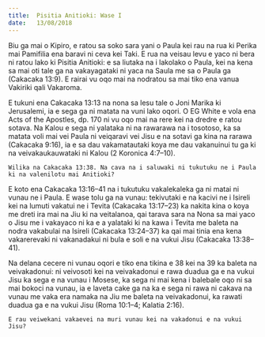 ```yaml
---
title:  Pisitia Anitioki: Wase I
date:   13/08/2018
---
```


Biu ga mai o Kipiro, e ratou sa soko sara yani o Paula kei rau na rua ki Perika mai Pamifilia ena baravi ni ceva kei Taki. E rua na veisau levu e yaco ni bera ni ratou lako ki Pisitia Anitioki: e sa liutaka na i lakolako o Paula, kei na kena sa mai oti tale ga na vakayagataki ni yaca na Saula me sa o Paula ga (Cakacaka 13:9). E rairai vu oqo mai na nodratou sa mai tiko ena vanua Vakiriki qali Vakaroma.

E tukuni ena Cakacaka 13:13 na nona sa lesu tale o Joni Marika ki Jerusalemi, ia e sega ga ni matata na vuni lako oqori. O EG White e vola ena Acts of the Apostles, dp. 170 ni vu oqo mai na rere kei na dredre e ratou sotava. Na Kalou e sega ni yalataka ni na rawarawa na i tosotoso, ka sa matata voli mai vei Paula ni veiqaravi vei Jisu e na sotavi ga kina na rarawa (Cakacaka 9:16), ia e sa dau vakamatautaki koya me dau vakanuinui tu ga ki na veivakaukauwataki ni Kalou (2 Koronica 4:7–10).

`Wilika na Cakacaka 13:38. Na cava na i saluwaki ni tukutuku ne i Paula ki na valenilotu mai Anitioki?`

E koto ena Cakacaka 13:16–41 na i tukutuku vakalekaleka ga ni matai ni vunau ne i Paula. E wase tolu ga na vunau: tekivutaki e na kacivi ne i Isireli kei na lumuti vakatui ne i Tevita (Cakacaka 13:17–23) ka nakita kina o koya me dreti ira mai na Jiu ki na veitalanoa, qai tarava sara na Nona sa mai yaco o Jisu me i vakayaco ni ka e a yalataki ki na kawa i Tevita me baleta na nodra vakabulai na Isireli (Cakacaka 13:24–37) ka qai mai tinia ena kena vakarerevaki ni vakanadakui ni bula e soli e na vukui Jisu (Cakacaka 13:38–41).

Na delana cecere ni vunau oqori e tiko ena tikina e 38 kei na 39 ka baleta na veivakadonui: ni veivosoti kei na veivakadonui e rawa duadua ga e na vukui Jisu ka sega e na vunau i Mosese, ka sega ni mai kena i balebale oqo ni sa mai bokoci na vunau, ia e laveta cake ga na ka e sega ni rawa ni cakava na vunau me vaka era namaka na Jiu me baleta na veivakadonui, ka rawati duadua ga e na vukui Jisu (Roma 10:1–4; Kalatia 2:16).

`E rau veiwekani vakaevei na muri vunau kei na vakadonui e na vukui Jisu?`
